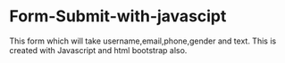 # Form-Submit-with-javascipt
This form which will take username,email,phone,gender and text. This is created with Javascript and html bootstrap also.
